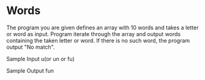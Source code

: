 # Words
The program you are given defines an array with 10 words and takes a letter or word as input.
Program iterate through the array and output words containing the taken letter or word.
If there is no such word, the program output "No match".

Sample Input
u(or un or fu)

Sample Output
fun
